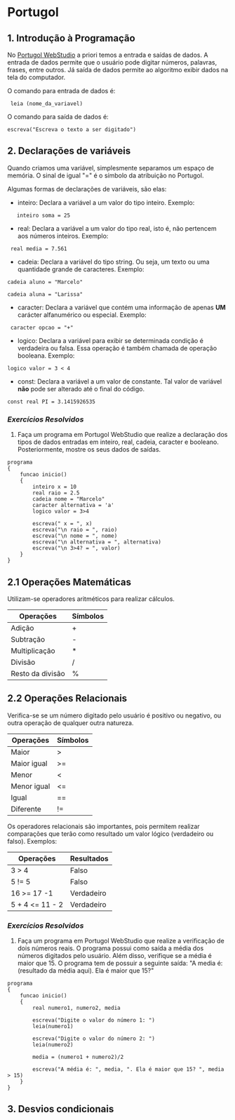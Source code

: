 # Portugol

## 1. Introdução à Programação

No [Portugol WebStudio](https://portugol-webstudio.cubos.io/ide) a priori temos a entrada e saídas de dados. A entrada de dados permite que o usuário pode digitar números, palavras, frases, entre outros. Já saída de dados permite ao algoritmo exibir dados na tela do computador.

O comando para entrada de dados é:

```
 leia (nome_da_variavel)
```

O comando para saída de dados é:

```
escreva("Escreva o texto a ser digitado")
```

## 2. Declarações de variáveis

Quando criamos uma variável, simplesmente separamos um espaço de memória. O sinal de igual "=" é o símbolo da atribuição no Portugol.

Algumas formas de declarações de variáveis, são elas:

- inteiro: Declara a variável a um valor do tipo inteiro. Exemplo:

```
   inteiro soma = 25
```

- real: Declara a variável a um valor do tipo real, isto é, não pertencem aos números inteiros. Exemplo:

```
 real media = 7.561
```

- cadeia: Declara a variável do tipo string. Ou seja, um texto ou uma quantidade grande de caracteres. Exemplo:

```
cadeia aluno = "Marcelo"

cadeia aluna = "Larissa"
```

- caracter: Declara a variável que contém uma informação de apenas **UM** carácter alfanumérico ou especial. Exemplo:

```
 caracter opcao = "+"
```

- logico: Declara a variável para exibir se determinada condição é verdadeira ou falsa. Essa operação é também chamada de operação booleana. Exemplo:

```
logico valor = 3 < 4
```

- const: Declara a variável a um valor de constante. Tal valor de variável **não** pode ser alterado até o final do código.

```
const real PI = 3.1415926535
```

### _Exercícios Resolvidos_

1. Faça um programa em Portugol WebStudio que realize a declaração dos tipos de dados entradas em inteiro, real, cadeia, caracter e booleano. Posteriormente, mostre os seus dados de saídas.

```
programa
{
	funcao inicio()
	{
        inteiro x = 10
        real raio = 2.5
        cadeia nome = "Marcelo"
        caracter alternativa = 'a'
        logico valor = 3>4

        escreva(" x = ", x)
        escreva("\n raio = ", raio)
        escreva("\n nome = ", nome)
        escreva("\n alternativa = ", alternativa)
        escreva("\n 3>4? = ", valor)
	}
}
```

## 2.1 Operações Matemáticas

Utilizam-se operadores aritméticos para realizar cálculos.

| Operações        | Símbolos |
| ---------------- | -------- |
| Adição           | +        |
| Subtração        | -        |
| Multiplicação    | \*       |
| Divisão          | /        |
| Resto da divisão | %        |

## 2.2 Operações Relacionais

Verifica-se se um número digitado pelo usuário é positivo ou negativo, ou outra operação de qualquer outra natureza.

| Operações   | Símbolos |
| ----------- | -------- |
| Maior       | >        |
| Maior igual | >=       |
| Menor       | <        |
| Menor igual | <=       |
| Igual       | ==       |
| Diferente   | !=       |

Os operadores relacionais são importantes, pois permitem realizar comparações que terão como resultado um valor lógico (verdadeiro ou falso). Exemplos:

| Operações       | Resultados |
| --------------- | ---------- |
| 3 > 4           | Falso      |
| 5 != 5          | Falso      |
| 16 >= 17 -1     | Verdadeiro |
| 5 + 4 <= 11 - 2 | Verdadeiro |

### _Exercícios Resolvidos_

1. Faça um programa em Portugol WebStudio que realize a verificação de dois números reais. O programa possui como saída a média dos números digitados pelo usuário. Além disso, verifique se a média é maior que 15. O programa tem de possuir a seguinte saída: "A media é: (resultado da média aqui). Ela é maior que 15?"

```
programa
{
	funcao inicio()
	{
        real numero1, numero2, media

        escreva("Digite o valor do número 1: ")
		leia(numero1)

		escreva("Digite o valor do número 2: ")
		leia(numero2)

        media = (numero1 + numero2)/2

        escreva("A média é: ", media, ". Ela é maior que 15? ", media > 15)
	}
}
```

## 3. Desvios condicionais
